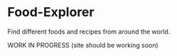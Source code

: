 # Food-Explorer
Find different foods and recipes from around the world.

WORK IN PROGRESS (site should be working soon)
